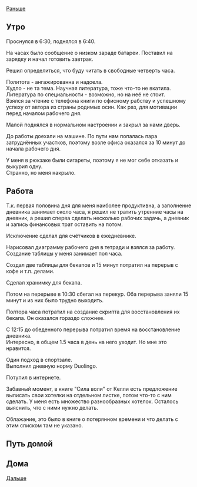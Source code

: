 [Раньше](2020.09.24.md)  
## Утро
Проснулся в 6:30, поднялся в 6:40.

На часах было сообщение о низком зараде батареи. Поставил на зарядку и начал готовить завтрак.

Решил определиться, что буду читать в свободные четверть часа.  

Политота - ангажированна и надоела.  
Худло - не та тема.
Научная литература, тоже что-то не вкатила.  
Литература по специальности - возможно, но на неё не стоит.  
Взялся за чтение с телефона книги по офисному рабству и успешному успеху от автора из страны родимых осин. Как раз, для мотивации перед началом рабочего дня.

Малой поднялся в нормальном настроении и закрыл за нами дверь.

До работы доехали на машине. По пути нам попалась пара затруднённых участков, поэтому возле офиса оказался за 10 минут до начала рабочего дня.

У меня в рюкзаке были сигареты, поэтому я не мог себе отказать и выкурил одну.  
Странно, но меня накрыло.
## Работа
Т.к. первая половина дня для меня наиболее продуктивна, а заполнение дневника занимает около часа, я решил не тратить утренние часы на дневник, а решил сперва сделать несколько рабочих задачь, а дневник и запись финансовых трат оставить на потом.

Исключение сделал для счётчиков в ежедневнике.

Нарисовал диаграмму рабочего дня в тетради и взялся за работу.  
Создание таблицы у меня занимает пол часа.

Создал две таблицы для бекапов и 15 минут потратил на перерыв с кофе и т.п. делами.

Сделал хранимку для бекапа.

Потом на перерыве в 10:30 сбегал на перекур. Оба перерыва заняли 15 минут и из них было трудно выходить.

Полтора часа потратил на создание скрипта для восстановления их бекапа. Он оказался гораздо сложнее.

С 12:15 до обеденного перерыва потратил время на восстановление дневника.  
Интересно, в общем 1.5 часа в день на него уходит. Но мне это нравится.

Один подход в спортзале.  
Выполнил дневную норму Duolingo.

Потупил в интернете.  

Забавный момент, в книге "Сила воли" от Келли есть предложение выписать свои хотелки на отдельном листке, потом что-то с ним сделать. У меня есть множество разнообразных хотелок. Осталось выяснить, что с ними нужно делать.

Облажание, это было в книге о потерянном времени и что делать с этим списком там не указано.
## Путь домой
## Дома
[Дальше](2020.09.26.md)
